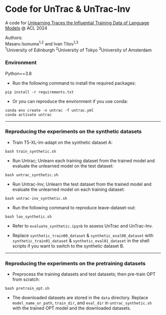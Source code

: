 # Code for UnTrac \& UnTrac-Inv

A code for [Unlearning Traces the Influential Training Data of Language Models](https://arxiv.org/abs/2401.15241) @ ACL 2024

Authors:   
Masaru Isonuma<sup>1,2</sup> and Ivan Titov<sup>1,3</sup>  
 <sup>1</sup>University of Edinburgh
 <sup>2</sup>University of Tokyo
 <sup>3</sup>University of Amsterdam  

### Environment

Python==3.8

- Run the following command to install the required packages:
```
pip install -r requirements.txt
```

- Or you can reproduce the environment if you use conda:
```
conda env create -n untrac -f untrac.yml
conda activate untrac
```

---

### Reproducing the experiments on the synthetic datasets

- Train T5-XL-lm-adapt on the synthetic dataset A:

```
bash train_synthetic.sh
```

- Run Untrac; Unlearn each training dataset from the trained model and evaluate the unlearned model on the test dataset:

```
bash untrac_synthetic.sh
```

- Run Untrac-Inv; Unlearn the test dataset from the trained model and evaluate the unlearned model on each training dataset:

```
bash untrac-inv_synthetic.sh
```

- Run the following command to reproduce leave-dataset-out:
```
bash loo_synthetic.sh
```

- Refer to `evaluate_synthetic.ipynb` to assess UnTrac and UnTrac-Inv.  

- Replace `synthetic_train00_dataset` & `synthetic_eval00_dataset` with `synthetic_train01_dataset` & `synthetic_eval01_dataset` in the shell scripts if you want to switch to the synthetic dataset B.


---


### Reproducing the experiments on the pretraining datasets

- Preprocess the training datasets and test datasets; then pre-train OPT from scratch:

```
bash pretrain_opt.sh
```

- The downloaded datasets are stored in the `data` directory. Replace `model_name_or_path`, `train_dir`, and `eval_dir` in `untrac_synthetic.sh` with the trained OPT model and the downloaded datasets.
